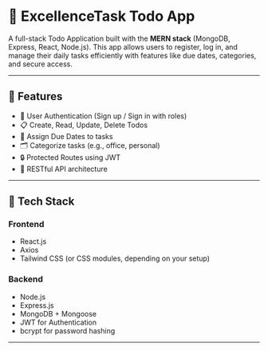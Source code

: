 # 📝 ExcellenceTask Todo App

A full-stack Todo Application built with the **MERN stack** (MongoDB, Express, React, Node.js). This app allows users to register, log in, and manage their daily tasks efficiently with features like due dates, categories, and secure access.

---

## 🚀 Features

- 🔐 User Authentication (Sign up / Sign in with roles)
- 📋 Create, Read, Update, Delete Todos
- 📆 Assign Due Dates to tasks
- 🗂️ Categorize tasks (e.g., office, personal)
- 🔒 Protected Routes using JWT
- 📡 RESTful API architecture

---

## 🧱 Tech Stack

### Frontend
- React.js
- Axios
- Tailwind CSS (or CSS modules, depending on your setup)

### Backend
- Node.js
- Express.js
- MongoDB + Mongoose
- JWT for Authentication
- bcrypt for password hashing

---




